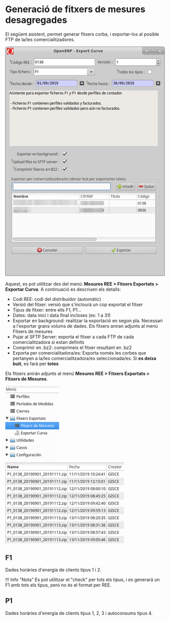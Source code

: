 # Generació de fitxers de mesures desagregades

El següent asistent, permet generar fitxers corba, i exportar-los al posible FTP
de la/les comercialitzadores.

![](_static/medidas/f1.png)

Aquest, es pot utilitzar des del menú: **Mesures REE > Fitxers Exportats > Exportar Curva**.
A continuació es descriuen els detalls:

* Codi REE: codi del distribuidor (automàtic)
* Versió del fitxer: versió que s'inclourá un cop exportat el fitxer
* Tipus de fitxer: entre ells F1, P1...
* Dates: data inici i data final incloses (ex: 1 a 31)
* Exportar en background: realitzar la exportació en segon pla. Necessari a
l'exportar grans volums de dades. Els fitxers aniran adjunts al menú Fitxers de
mesures
* Pujar al SFTP Server: exporta el fitxer a cada FTP de cada comercialitzadora
si estan definits
* Comprimir en .bz2: comprimeix el fitxer resultant en .bz2
* Exporta per comercialitadora/es: Exporta només les corbes que pertanyen a
la/les comercialitzadora/es seleccionada/es. Si **es deixa buit**, es farà per
**totes**

Els fitxers anirán adjunts al menú **Mesures REE > Fitxers Exportats > Fitxers de Mesures**.

![](_static/medidas/menu_desagregados.png)
![](_static/medidas/ficheros_desagregados_generados.png)

## F1

Dades horàries d'energía de clients tipus 1 i 2.

!!! Info "Nota"
    Es pot utilitzar el "check" per tots els tipus, i es generará un F1 amb
    tots els tipus, peró no és el format per REE.


## P1

Dades horàries d'energía de clients tipus 1, 2, 3 i autoconsums tipus 4.
